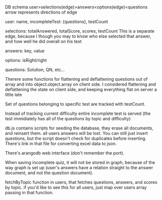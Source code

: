 DB schema
user>selections(edge)>answers<options(edge)<questions
arrow represents directions of edge

user: name, incompleteTest: {questions}, testCount

selections: totalAnswered, totalScore, scores, testCount
This is a separate edge, because I though you may to know who else selected that answer,
and how well he did overall on his test

answers: key, value

options: isRight/right

questions: Solution, QN, etc...



Therere some functions for flattening and deflattening questions out of array and into object.object.array on client side.
I considered flattening and deflattening the state on client side, and keeping everything flat on server a little late

Set of questions belonging to specific test are tracked with testCount.

Instead of tracking current difficulty entire incomplete test is served 
(the test immidiately has all of the questions by topic and difficulty)

db.js contains scripts for seeding the database, they erase all documents, and reinsert them.
all users answers will be lost. You can still just insert questions, but the script doesn't
check for duplicates before inserting. There's link in that file for converting excel data to json.

There's arangodb web interface (don't remember the port).

When saving incomplete quiz, it will not be stored in graph, because of the way graph is set up (user's answers have a relation straight to the answer document, and not the question document).

fetchByTopic function in users, that fetches questions, answers, and scores by topic.
if you'd like to see this for all users, just map over users array passing in that function.
